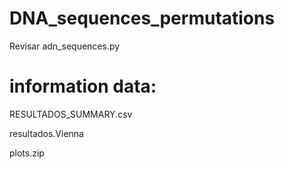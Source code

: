 # DNA_sequences_permutations
Revisar adn_sequences.py

# information data:

RESULTADOS_SUMMARY.csv

resultados.Vienna

plots.zip

